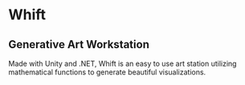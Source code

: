 # Whift

## Generative Art Workstation

Made with Unity and .NET, Whift is an easy to use art station utilizing mathematical functions to generate 
beautiful visualizations.
